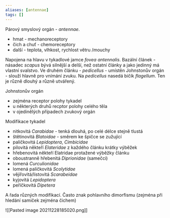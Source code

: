 ```yaml
---
aliases: [antennae]
tags: []
---
```

Párový smyslový orgán - *antennae*. 
- hmat - mechanoreceptory
- čich a chuť - chemoreceptory
- další - teplota, vlhkost, rychlost větru /mouchy

Napojena na hlavu v tykadlové jamce *fovea antennalis*. Bazální článek - násadec *scapus* bývá silnější a delší, než ostatní články a jako jedinný má vlastní svalstvo.
Ve druhém článku - *pedicellus* - umístěn Johnstonův orgán - slouží hlavně pro vnímání zvuku.
Na *pedicellus* nasedá bičík *flagellum*. Ten je různě dlouhý a různě utvářený.

Johnstonův orgán
- zejména receptor polohy tykadel
- u některých druhů recptor polohy celého těla
- v ojedinělých případech zvukový orgán

Modifikace tykadel
- nitkovitá *Carabidae* - tenká dlouhá, po celé délce stejně tlustá
- štětinovitá *Blatoidae* - směrem ke špičce se zužující
- paličkovitá *Lepidoptera*, *Cimbicidae*
- pilovitá někteří *Elateridae* z každého článku krátky výběžek
- hřebenovitá někteří Elatridae protažené výběžky článku
- oboustranně hřebenitá *Diprionidae* (samečci)
- lomená *Curculionidae*
- lomená paličkovitá *Scolytidae*
- vějířovitá/listovitá *Scarabeidae*
- kyjovitá *Lepidoptera*
- peříčkovitá *Dipetera*

A řada různých modifikací.
Často znak pohlavního dimorfismu (zejména při hledání samiček zejména čichem)

![[Pasted image 20211228185020.png]]